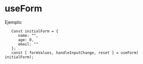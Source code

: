 # useForm

Ejemplo:
```
   Const initialForm = {
      name: "",
      age: 0,
      email: ""
   };
   const [ formValues, handleInputChange, reset ] = useForm( initialForm);
```